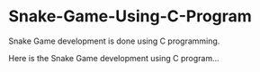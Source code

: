 # Snake-Game-Using-C-Program
Snake Game development is done using C programming.


Here is the Snake Game development using C program...
